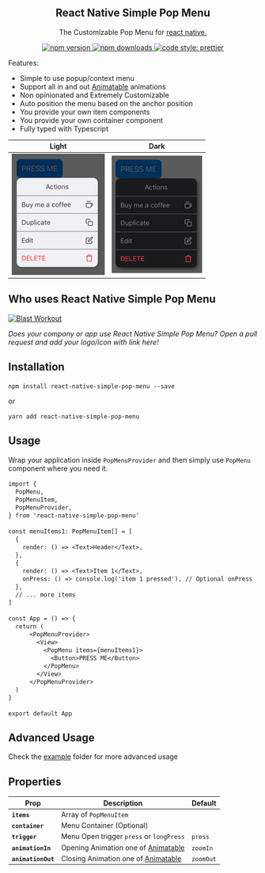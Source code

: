 <h2 align="center">React Native Simple Pop Menu</h2>
<p align="center">The Customizable Pop Menu for <a href="https://facebook.github.io/react-native/">react native.</a>

<p align="center">
  <a href="https://www.npmjs.com/package/react-native-search-bar">
    <img alt="npm version" src="https://img.shields.io/npm/v/react-native-simple-pop-menu.svg?style=flat-square">
  </a>
  <a href="https://www.npmjs.com/package/react-native-simple-pop-menu">
    <img alt="npm downloads" src="https://img.shields.io/npm/dm/react-native-simple-pop-menu.svg?style=flat-square">
  </a>
   <a href="https://prettier.io">
    <img alt="code style: prettier" src="https://img.shields.io/badge/code_style-prettier-ff69b4.svg?style=flat-square">
  </a>
</p>

Features:

- Simple to use popup/context menu
- Support all in and out [Animatable](https://github.com/oblador/react-native-animatable) animations
- Non opinionated and Extremely Customizable
- Auto position the menu based on the anchor position
- You provide your own item components
- You provide your own container component
- Fully typed with Typescript

| Light                                         | Dark                                         |
| --------------------------------------------- | -------------------------------------------- |
| ![Pop menu demo](./.github/example-light.png) | ![Pop menu demo](./.github/example-dark.png) |

## Who uses React Native Simple Pop Menu

<a href="https://blastworkout.app?utm_source=github&utm_medium=whouse&utm_campaign=github&utm_id=rnspm">
  <img src="https://raw.githubusercontent.com/alwex/react-native-simple-pop-menu/main/assets/apps/blastworkout-logo.png" alt="Blast Workout" width="300" />
</a>

_Does your company or app use React Native Simple Pop Menu? Open a pull request and add your logo/icon with link here!_

## Installation

```
npm install react-native-simple-pop-menu --save
```

or

```
yarn add react-native-simple-pop-menu
```

## Usage

Wrap your application inside `PopMenuProvider` and then simply use `PopMenu` component where you need it.

```JSX
import {
  PopMenu,
  PopMenuItem,
  PopMenuProvider,
} from 'react-native-simple-pop-menu'

const menuItems1: PopMenuItem[] = [
  {
    render: () => <Text>Header</Text>,
  },
  {
    render: () => <Text>Item 1</Text>,
    onPress: () => console.log('item 1 pressed'), // Optional onPress
  },
  // ... more items
]

const App = () => {
  return (
      <PopMenuProvider>
        <View>
          <PopMenu items={menuItems1}>
            <Button>PRESS ME</Button>
          </PopMenu>
        </View>
      </PopMenuProvider>
  )
}

export default App
```

## Advanced Usage

Check the [example](https://github.com/alwex/react-native-pop-menu/blob/main/example/src/App.tsx) folder for more advanced usage

## Properties

| Prop               | Description                                                                               | Default   |
| ------------------ | ----------------------------------------------------------------------------------------- | --------- |
| **`items`**        | Array of `PopMenuItem`                                                                    |
| **`container`**    | Menu Container (Optional)                                                                 |
| **`trigger`**      | Menu Open trigger `press` or `longPress`                                                  | `press`   |
| **`animationIn`**  | Opening Animation one of [Animatable](https://github.com/oblador/react-native-animatable) | `zoomIn`  |
| **`animationOut`** | Closing Animation one of [Animatable](https://github.com/oblador/react-native-animatable) | `zoomOut` |
